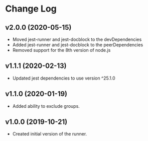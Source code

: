 # Change Log

## v2.0.0 (2020-05-15)

- Moved jest-runner and jest-docblock to the devDependencies
- Added jest-runner and jest-docblock to the peerDependencies
- Removed support for the 8th version of node.js

## v1.1.1 (2020-02-13)

- Updated jest dependencies to use version ^25.1.0

## v1.1.0 (2020-01-19)

- Added ability to exclude groups.

## v1.0.0 (2019-10-21)

- Created initial version of the runner.
